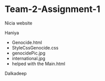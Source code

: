 # Team-2-Assignment-1

Nicia
website 

Haniya
  - Genocide.html
  - StyleCssGenocide.css
  - genocidePic.jpg
  - international.jpg
  - helped with the Main.html

Dalkadeep
